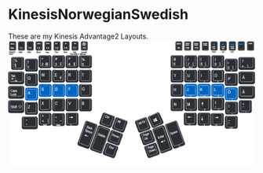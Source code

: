 # KinesisNorwegianSwedish
These are my Kinesis Advantage2 Layouts.
![alt text](layout.png "Kinesis Advantage 2 Norwegian Swedish layout")
